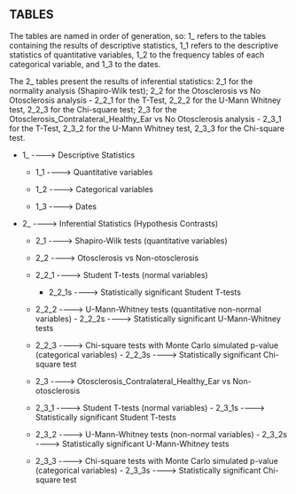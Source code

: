 
TABLES
---------

The tables are named in order of generation, so: 1_ refers to the tables containing the results of descriptive statistics, 1_1 refers to the descriptive statistics of quantitative variables, 1_2 to the frequency tables of each categorical variable, and 1_3 to the dates.

The 2_ tables present the results of inferential statistics: 2_1 for the normality analysis (Shapiro-Wilk test); 2_2 for the Otosclerosis vs No Otosclerosis analysis - 2_2_1 for the T-Test, 2_2_2 for the U-Mann Whitney test, 2_2_3 for the Chi-square test; 2_3 for the Otosclerosis_Contralateral_Healthy_Ear vs No Otosclerosis analysis - 2_3_1 for the T-Test, 2_3_2 for the U-Mann Whitney test, 2_3_3 for the Chi-square test.


* 1_ ----> Descriptive Statistics

    - 1_1 ----> Quantitative variables

    -  1_2 ----> Categorical variables

    -  1_3 ----> Dates


* 2_ ----> Inferential Statistics (Hypothesis Contrasts)


    - 2_1 ----> Shapiro-Wilk tests (quantitative variables)


    - 2_2 ----> Otosclerosis vs Non-otosclerosis


    - 2_2_1 ----> Student T-tests (normal variables)
      * 2_2_1s ----> Statistically significant Student T-tests


    - 2_2_2 ----> U-Mann-Whitney tests (quantitative non-normal variables)
             - 2_2_2s ----> Statistically significant U-Mann-Whitney tests


    - 2_2_3 ----> Chi-square tests with Monte Carlo simulated p-value (categorical variables)
             - 2_2_3s ----> Statistically significant Chi-square test


    - 2_3 ---->  Otosclerosis_Contralateral_Healthy_Ear vs Non-otosclerosis


    - 2_3_1 ----> Student T-tests (normal variables)
             - 2_3_1s ----> Statistically significant Student T-tests


    - 2_3_2 ----> U-Mann-Whitney tests (non-normal variables)
             - 2_3_2s ----> Statistically significant U-Mann-Whitney tests


    - 2_3_3 ----> Chi-square tests with Monte Carlo simulated p-value (categorical variables)
             - 2_3_3s ----> Statistically significant Chi-square test

